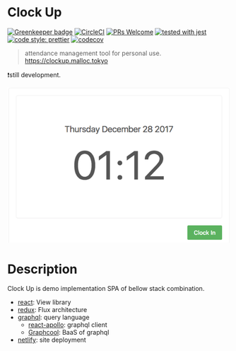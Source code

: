 # Clock Up

[![Greenkeeper badge](https://badges.greenkeeper.io/ryota-murakami/clock-up.svg)](https://greenkeeper.io/)
[![CircleCI](https://circleci.com/gh/ryota-murakami/clock-up.svg?style=svg)](https://circleci.com/gh/ryota-murakami/clock-up)
[![PRs Welcome](https://img.shields.io/badge/PRs-welcome-brightgreen.svg?style=flat-square)](http://makeapullrequest.com)
[![tested with jest](https://img.shields.io/badge/tested_with-jest-99424f.svg)](https://github.com/facebook/jest)
[![code style: prettier](https://img.shields.io/badge/code_style-prettier-ff69b4.svg)](https://github.com/prettier/prettier)
[![codecov](https://codecov.io/gh/ryota-murakami/clock-up/branch/master/graph/badge.svg)](https://codecov.io/gh/ryota-murakami/clock-up)

> attendance management tool for personal use. https://clockup.malloc.tokyo

:exclamation:still development.  

![example](demo.png)

# Description

Clock Up is demo implementation SPA of bellow stack combination.

- [react](https://github.com/facebook/react): View library
- [redux](https://github.com/reactjs/redux): Flux architecture
- [graphql](http://graphql.org/): query language
  - [react-apollo](https://github.com/apollographql/react-apollo): graphql client
  - [Graphcool](https://www.graph.cool/): BaaS of graphql
- [netlify](https://www.netlify.com/): site deployment
